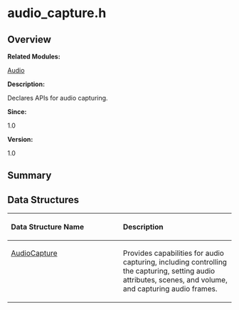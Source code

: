 # audio\_capture.h<a name="ZH-CN_TOPIC_0000001054718087"></a>

## **Overview**<a name="section1231194089093524"></a>

**Related Modules:**

[Audio](Audio.md)

**Description:**

Declares APIs for audio capturing. 

**Since:**

1.0

**Version:**

1.0

## **Summary**<a name="section990725757093524"></a>

## Data Structures<a name="nested-classes"></a>

<a name="table1259903429093524"></a>
<table><thead align="left"><tr id="row536383265093524"><th class="cellrowborder" valign="top" width="50%" id="mcps1.1.3.1.1"><p id="p1441167886093524"><a name="p1441167886093524"></a><a name="p1441167886093524"></a>Data Structure Name</p>
</th>
<th class="cellrowborder" valign="top" width="50%" id="mcps1.1.3.1.2"><p id="p842738991093524"><a name="p842738991093524"></a><a name="p842738991093524"></a>Description</p>
</th>
</tr>
</thead>
<tbody><tr id="row1601655741093524"><td class="cellrowborder" valign="top" width="50%" headers="mcps1.1.3.1.1 "><p id="p940764843093524"><a name="p940764843093524"></a><a name="p940764843093524"></a><a href="AudioCapture.md">AudioCapture</a></p>
</td>
<td class="cellrowborder" valign="top" width="50%" headers="mcps1.1.3.1.2 "><p id="p1368104746093524"><a name="p1368104746093524"></a><a name="p1368104746093524"></a>Provides capabilities for audio capturing, including controlling the capturing, setting audio attributes, scenes, and volume, and capturing audio frames. </p>
</td>
</tr>
</tbody>
</table>

